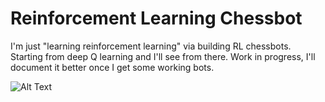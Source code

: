 # Reinforcement Learning Chessbot
I'm just "learning reinforcement learning" via building RL chessbots. Starting from deep Q learning and I'll see from there. Work in progress, I'll document it better once I get some working bots.

![Alt Text](https://i.giphy.com/media/v1.Y2lkPTc5MGI3NjExNTd4MjF2cml2bmc5M2ZkM3dxeTJ4MjdjcTUxbGJodGVrNWxiZGhxYyZlcD12MV9pbnRlcm5hbF9naWZfYnlfaWQmY3Q9Zw/WwbmjTK5TS87e/giphy.gif)
